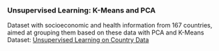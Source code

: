 ### Unsupervised Learning: K-Means and PCA 
Dataset with socioeconomic and health information from 167 countries, aimed at grouping them based on these data with PCA and K-Means
Dataset: [Unsupervised Learning on Country Data](https://www.kaggle.com/datasets/rohan0301/unsupervised-learning-on-country-data/data) 
